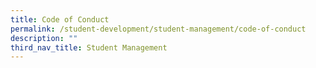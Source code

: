 ```yaml
---
title: Code of Conduct
permalink: /student-development/student-management/code-of-conduct
description: ""
third_nav_title: Student Management
---
```


